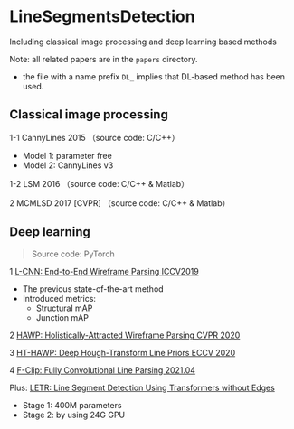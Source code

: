 # LineSegmentsDetection
Including classical image processing and deep learning based methods

Note: all related papers are in the `papers` directory. 
- the file with a name prefix `DL_` implies that DL-based method has been used.

## Classical image processing
1-1 CannyLines 2015 （source code: C/C++）
- Model 1: parameter free
- Model 2: CannyLines v3

1-2 LSM 2016 （source code: C/C++ & Matlab）

2 MCMLSD 2017 [CVPR] （source code: C/C++ & Matlab）

## Deep learning 
> Source code: PyTorch

1 [L-CNN: End-to-End Wireframe Parsing ICCV2019](https://paperswithcode.com/paper/190503246)   
- The previous state-of-the-art method
- Introduced metrics:
    - Structural mAP
    - Junction mAP  

2 [HAWP: Holistically-Attracted Wireframe Parsing CVPR 2020](https://paperswithcode.com/paper/holistically-attracted-wireframe-parsing)

3 [HT-HAWP: Deep Hough-Transform Line Priors ECCV 2020](https://paperswithcode.com/paper/deep-hough-transform-line-priors)

4 [F-Clip: Fully Convolutional Line Parsing 2021.04](https://paperswithcode.com/paper/fully-convolutional-line-parsing)


Plus: [LETR: Line Segment Detection Using Transformers without Edges](https://paperswithcode.com/paper/line-segment-detection-using-transformers)
- Stage 1: 400M parameters
- Stage 2: by using 24G GPU